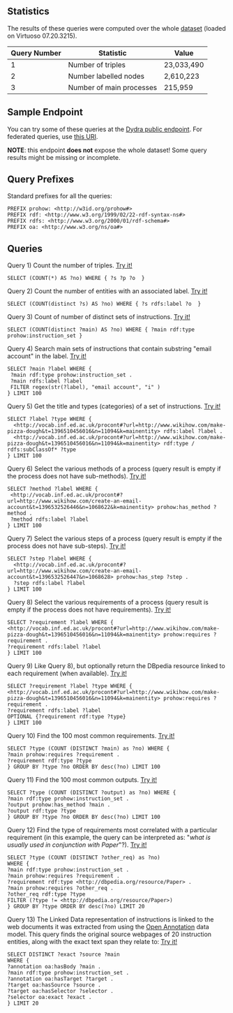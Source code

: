 ## Statistics

The results of these queries were computed over the whole [dataset](https://w3id.org/knowhow/dataset) (loaded on Virtuoso 07.20.3215).

 Query Number | Statistic | Value 
----|----|-----
1 | Number of triples | 23,033,490 | 
2 | Number labelled nodes | 2,610,223 |
3 | Number of main processes | 215,959 |

## Sample Endpoint

You can try some of these queries at the [Dydra public endpoint](https://w3id.org/knowhow/sparql). For federated queries, use [this URI](http://dydra.com/paolo-pareti/knowhow6/sparql). 

**NOTE**: this endpoint **does not** expose the whole dataset! Some query results might be missing or incomplete.

## Query Prefixes

Standard prefixes for all the queries:
```
PREFIX prohow: <http://w3id.org/prohow#> 
PREFIX rdf: <http://www.w3.org/1999/02/22-rdf-syntax-ns#> 
PREFIX rdfs: <http://www.w3.org/2000/01/rdf-schema#> 
PREFIX oa: <http://www.w3.org/ns/oa#> 
```

## Queries

Query 1) Count the number of triples. [Try it!](https://w3id.org/knowhow/sparql?query=SELECT+%28COUNT%28%2A%29+AS+%3Fno%29+WHERE+%7B+%3Fs+%3Fp+%3Fo++%7D)
```
SELECT (COUNT(*) AS ?no) WHERE { ?s ?p ?o  }
```
Query 2) Count the number of entities with an associated label. [Try it!](https://w3id.org/knowhow/sparql?query=PREFIX+prohow%3A+%3Chttp%3A%2F%2Fw3id.org%2Fprohow%23%3E+%0D%0APREFIX+rdf%3A+%3Chttp%3A%2F%2Fwww.w3.org%2F1999%2F02%2F22-rdf-syntax-ns%23%3E+%0D%0APREFIX+rdfs%3A+%3Chttp%3A%2F%2Fwww.w3.org%2F2000%2F01%2Frdf-schema%23%3E+%0D%0APREFIX+oa%3A+%3Chttp%3A%2F%2Fwww.w3.org%2Fns%2Foa%23%3E+%0D%0A%0D%0ASELECT+%28COUNT%28distinct+%3Fs%29+AS+%3Fno%29+WHERE+%7B+%3Fs+rdfs%3Alabel+%3Fo++%7D)
```
SELECT (COUNT(distinct ?s) AS ?no) WHERE { ?s rdfs:label ?o  }
```
Query 3) Count of number of distinct sets of instructions. [Try it!](https://w3id.org/knowhow/sparql?query=PREFIX+prohow%3A+%3Chttp%3A%2F%2Fw3id.org%2Fprohow%23%3E+%0D%0APREFIX+rdf%3A+%3Chttp%3A%2F%2Fwww.w3.org%2F1999%2F02%2F22-rdf-syntax-ns%23%3E+%0D%0APREFIX+rdfs%3A+%3Chttp%3A%2F%2Fwww.w3.org%2F2000%2F01%2Frdf-schema%23%3E+%0D%0APREFIX+oa%3A+%3Chttp%3A%2F%2Fwww.w3.org%2Fns%2Foa%23%3E+%0D%0A%0D%0ASELECT+%28COUNT%28distinct+%3Fmain%29+AS+%3Fno%29+WHERE+%7B+%3Fmain+rdf%3Atype+prohow%3Ainstruction_set+%7D)
```
SELECT (COUNT(distinct ?main) AS ?no) WHERE { ?main rdf:type prohow:instruction_set }
 ```
 Query 4) Search main sets of instructions that contain substring "email account" in the label. [Try it!](https://w3id.org/knowhow/sparql?query=PREFIX+prohow%3A+%3Chttp%3A%2F%2Fw3id.org%2Fprohow%23%3E+%0D%0APREFIX+rdf%3A+%3Chttp%3A%2F%2Fwww.w3.org%2F1999%2F02%2F22-rdf-syntax-ns%23%3E+%0D%0APREFIX+rdfs%3A+%3Chttp%3A%2F%2Fwww.w3.org%2F2000%2F01%2Frdf-schema%23%3E+%0D%0APREFIX+oa%3A+%3Chttp%3A%2F%2Fwww.w3.org%2Fns%2Foa%23%3E+%0D%0A%0D%0ASELECT+%3Fmain+%3Flabel+WHERE+%7B+%0D%0A++%3Fmain+rdf%3Atype+prohow%3Ainstruction_set+.%0D%0A++%3Fmain+rdfs%3Alabel+%3Flabel+%0D%0A++FILTER+regex%28str%28%3Flabel%29%2C+%22email+account%22%2C+%22i%22+%29%0D%0A%7D+LIMIT+100)
 ```
SELECT ?main ?label WHERE { 
  ?main rdf:type prohow:instruction_set .
  ?main rdfs:label ?label 
  FILTER regex(str(?label), "email account", "i" )
} LIMIT 100
```
Query 5) Get the title and types (categories) of a set of instructions. [Try it!](https://w3id.org/knowhow/sparql?query=PREFIX+prohow%3A+%3Chttp%3A%2F%2Fw3id.org%2Fprohow%23%3E+%0D%0APREFIX+rdf%3A+%3Chttp%3A%2F%2Fwww.w3.org%2F1999%2F02%2F22-rdf-syntax-ns%23%3E+%0D%0APREFIX+rdfs%3A+%3Chttp%3A%2F%2Fwww.w3.org%2F2000%2F01%2Frdf-schema%23%3E+%0D%0APREFIX+oa%3A+%3Chttp%3A%2F%2Fwww.w3.org%2Fns%2Foa%23%3E+%0D%0A%0D%0ASELECT+%3Flabel+%3Ftype+WHERE+%7B+%0D%0A++%3Chttp%3A%2F%2Fvocab.inf.ed.ac.uk%2Fprocont%23%3Furl%3Dhttp%3A%2F%2Fwww.wikihow.com%2Fmake-pizza-dough%26t%3D1396510456016%26n%3D11094%26k%3Dmainentity%3E+rdfs%3Alabel+%3Flabel+.+%0D%0A++%3Chttp%3A%2F%2Fvocab.inf.ed.ac.uk%2Fprocont%23%3Furl%3Dhttp%3A%2F%2Fwww.wikihow.com%2Fmake-pizza-dough%26t%3D1396510456016%26n%3D11094%26k%3Dmainentity%3E+rdf%3Atype+%2F+rdfs%3AsubClassOf%2A+%3Ftype%0D%0A%7D+LIMIT+100)
```
SELECT ?label ?type WHERE { 
  <http://vocab.inf.ed.ac.uk/procont#?url=http://www.wikihow.com/make-pizza-dough&t=1396510456016&n=11094&k=mainentity> rdfs:label ?label . 
  <http://vocab.inf.ed.ac.uk/procont#?url=http://www.wikihow.com/make-pizza-dough&t=1396510456016&n=11094&k=mainentity> rdf:type / rdfs:subClassOf* ?type
} LIMIT 100
```

Query 6) Select the various methods of a process (query result is empty if the process does not have sub-methods). [Try it!](https://w3id.org/knowhow/sparql?query=PREFIX+prohow%3A+%3Chttp%3A%2F%2Fw3id.org%2Fprohow%23%3E+%0D%0APREFIX+rdf%3A+%3Chttp%3A%2F%2Fwww.w3.org%2F1999%2F02%2F22-rdf-syntax-ns%23%3E+%0D%0APREFIX+rdfs%3A+%3Chttp%3A%2F%2Fwww.w3.org%2F2000%2F01%2Frdf-schema%23%3E+%0D%0APREFIX+oa%3A+%3Chttp%3A%2F%2Fwww.w3.org%2Fns%2Foa%23%3E+%0D%0A%0D%0ASELECT+%3Fmethod+%3Flabel+WHERE+%7B+%0D%0A++%3Chttp%3A%2F%2Fvocab.inf.ed.ac.uk%2Fprocont%23%3Furl%3Dhttp%3A%2F%2Fwww.wikihow.com%2Fchange-the-timezone-in-linux%26t%3D1396533103326%26n%3D1098052%26k%3Dmainentity%3E+prohow%3Ahas_method+%3Fmethod+.+%0D%0A++%3Fmethod+rdfs%3Alabel+%3Flabel+%0D%0A%7D+LIMIT+100)
 ```
SELECT ?method ?label WHERE { 
  <http://vocab.inf.ed.ac.uk/procont#?url=http://www.wikihow.com/create-an-email-account&t=1396532526446&n=1068622&k=mainentity> prohow:has_method ?method . 
  ?method rdfs:label ?label 
} LIMIT 100
```
Query 7) Select the various steps of a process (query result is empty if the process does not have sub-steps). [Try it!](https://w3id.org/knowhow/sparql?query=PREFIX+prohow%3A+%3Chttp%3A%2F%2Fw3id.org%2Fprohow%23%3E+%0D%0APREFIX+rdf%3A+%3Chttp%3A%2F%2Fwww.w3.org%2F1999%2F02%2F22-rdf-syntax-ns%23%3E+%0D%0APREFIX+rdfs%3A+%3Chttp%3A%2F%2Fwww.w3.org%2F2000%2F01%2Frdf-schema%23%3E+%0D%0APREFIX+oa%3A+%3Chttp%3A%2F%2Fwww.w3.org%2Fns%2Foa%23%3E+%0D%0A%0D%0ASELECT+%3Fstep+%3Flabel+WHERE+%7B+%0D%0A++%3Chttp%3A%2F%2Fvocab.inf.ed.ac.uk%2Fprocont%23%3Furl%3Dhttp%3A%2F%2Fwww.wikihow.com%2Fchange-the-timezone-in-linux%26t%3D1396533103326%26n%3D1098060%3E+prohow%3Ahas_step+%3Fstep+.+%0D%0A++%3Fstep+rdfs%3Alabel+%3Flabel+%0D%0A%7D+LIMIT+100)
```
SELECT ?step ?label WHERE { 
  <http://vocab.inf.ed.ac.uk/procont#?url=http://www.wikihow.com/create-an-email-account&t=1396532526447&n=1068628> prohow:has_step ?step . 
  ?step rdfs:label ?label 
} LIMIT 100
 ```
 Query 8) Select the various requirements of a process (query result is empty if the process does not have requirements). [Try it!](https://w3id.org/knowhow/sparql?query=PREFIX+prohow%3A+%3Chttp%3A%2F%2Fw3id.org%2Fprohow%23%3E+%0D%0APREFIX+rdf%3A+%3Chttp%3A%2F%2Fwww.w3.org%2F1999%2F02%2F22-rdf-syntax-ns%23%3E+%0D%0APREFIX+rdfs%3A+%3Chttp%3A%2F%2Fwww.w3.org%2F2000%2F01%2Frdf-schema%23%3E+%0D%0APREFIX+oa%3A+%3Chttp%3A%2F%2Fwww.w3.org%2Fns%2Foa%23%3E+%0D%0A%0D%0ASELECT+%3Frequirement+%3Flabel+WHERE+%7B+%0D%0A++%3Chttp%3A%2F%2Fvocab.inf.ed.ac.uk%2Fprocont%23%3Furl%3Dhttp%3A%2F%2Fwww.wikihow.com%2Fmake-pizza-dough%26t%3D1396510456016%26n%3D11094%26k%3Dmainentity%3E+prohow%3Arequires+%3Frequirement+.+%0D%0A++%3Frequirement+rdfs%3Alabel+%3Flabel+%0D%0A%7D+LIMIT+100)
  ```
SELECT ?requirement ?label WHERE { 
  <http://vocab.inf.ed.ac.uk/procont#?url=http://www.wikihow.com/make-pizza-dough&t=1396510456016&n=11094&k=mainentity> prohow:requires ?requirement . 
  ?requirement rdfs:label ?label 
} LIMIT 100
 ```
 Query 9) Like Query 8), but optionally return the DBpedia resource linked to each requirement (when available). [Try it!](https://w3id.org/knowhow/sparql?query=PREFIX+prohow%3A+%3Chttp%3A%2F%2Fw3id.org%2Fprohow%23%3E+%0D%0APREFIX+rdf%3A+%3Chttp%3A%2F%2Fwww.w3.org%2F1999%2F02%2F22-rdf-syntax-ns%23%3E+%0D%0APREFIX+rdfs%3A+%3Chttp%3A%2F%2Fwww.w3.org%2F2000%2F01%2Frdf-schema%23%3E+%0D%0APREFIX+oa%3A+%3Chttp%3A%2F%2Fwww.w3.org%2Fns%2Foa%23%3E+%0D%0A%0D%0ASELECT+%3Frequirement+%3Flabel+%3Ftype+WHERE+%7B+%0D%0A++%3Chttp%3A%2F%2Fvocab.inf.ed.ac.uk%2Fprocont%23%3Furl%3Dhttp%3A%2F%2Fwww.wikihow.com%2Fmake-pizza-dough%26t%3D1396510456016%26n%3D11094%26k%3Dmainentity%3E+prohow%3Arequires+%3Frequirement+.+%0D%0A++%3Frequirement+rdfs%3Alabel+%3Flabel+%0D%0A++OPTIONAL+%7B%3Frequirement+rdf%3Atype+%3Ftype%7D+%0D%0A%7D+LIMIT+100)
  ```
SELECT ?requirement ?label ?type WHERE { 
  <http://vocab.inf.ed.ac.uk/procont#?url=http://www.wikihow.com/make-pizza-dough&t=1396510456016&n=11094&k=mainentity> prohow:requires ?requirement . 
  ?requirement rdfs:label ?label 
  OPTIONAL {?requirement rdf:type ?type} 
} LIMIT 100
 ```
 Query 10) Find the 100 most common requirements. [Try it!](https://w3id.org/knowhow/sparql?query=PREFIX+prohow%3A+%3Chttp%3A%2F%2Fw3id.org%2Fprohow%23%3E+%0D%0APREFIX+rdf%3A+%3Chttp%3A%2F%2Fwww.w3.org%2F1999%2F02%2F22-rdf-syntax-ns%23%3E+%0D%0APREFIX+rdfs%3A+%3Chttp%3A%2F%2Fwww.w3.org%2F2000%2F01%2Frdf-schema%23%3E+%0D%0APREFIX+oa%3A+%3Chttp%3A%2F%2Fwww.w3.org%2Fns%2Foa%23%3E+%0D%0A%0D%0ASELECT+%3Ftype+%28COUNT+%28DISTINCT+%3Fmain%29+as+%3Fno%29+WHERE+%7B+%0D%0A++%3Fmain+prohow%3Arequires+%3Frequirement+.%0D%0A++%3Frequirement+rdf%3Atype+%3Ftype%0D%0A%7D+GROUP+BY+%3Ftype+%3Fno+ORDER+BY+desc%28%3Fno%29+LIMIT+100)
  ```
SELECT ?type (COUNT (DISTINCT ?main) as ?no) WHERE { 
  ?main prohow:requires ?requirement .
  ?requirement rdf:type ?type
} GROUP BY ?type ?no ORDER BY desc(?no) LIMIT 100
 ```
  Query 11) Find the 100 most common outputs. [Try it!](https://w3id.org/knowhow/sparql?query=PREFIX+prohow%3A+%3Chttp%3A%2F%2Fw3id.org%2Fprohow%23%3E+%0D%0APREFIX+rdf%3A+%3Chttp%3A%2F%2Fwww.w3.org%2F1999%2F02%2F22-rdf-syntax-ns%23%3E+%0D%0APREFIX+rdfs%3A+%3Chttp%3A%2F%2Fwww.w3.org%2F2000%2F01%2Frdf-schema%23%3E+%0D%0APREFIX+oa%3A+%3Chttp%3A%2F%2Fwww.w3.org%2Fns%2Foa%23%3E+%0D%0A%0D%0ASELECT+%3Ftype+%28COUNT+%28DISTINCT+%3Foutput%29+as+%3Fno%29+WHERE+%7B+%0D%0A++%3Fmain+rdf%3Atype+prohow%3Ainstruction_set+.%0D%0A++%3Foutput+prohow%3Ahas_method+%3Fmain+.%0D%0A++%3Foutput+rdf%3Atype+%3Ftype%0D%0A%7D+GROUP+BY+%3Ftype+%3Fno+ORDER+BY+desc%28%3Fno%29+LIMIT+100)
  ```
SELECT ?type (COUNT (DISTINCT ?output) as ?no) WHERE { 
  ?main rdf:type prohow:instruction_set .
  ?output prohow:has_method ?main .
  ?output rdf:type ?type
} GROUP BY ?type ?no ORDER BY desc(?no) LIMIT 100
 ```
 Query 12) Find the type of requirements most correlated with a particular requirement (in this example, the query can be interpreted as: "*what is usually used in conjunction with Paper*"?). [Try it!](https://w3id.org/knowhow/sparql?query=PREFIX%20prohow%3A%20%3Chttp%3A%2F%2Fw3id.org%2Fprohow%23%3E%20%0APREFIX%20rdf%3A%20%3Chttp%3A%2F%2Fwww.w3.org%2F1999%2F02%2F22-rdf-syntax-ns%23%3E%20%0APREFIX%20rdfs%3A%20%3Chttp%3A%2F%2Fwww.w3.org%2F2000%2F01%2Frdf-schema%23%3E%20%0APREFIX%20oa%3A%20%3Chttp%3A%2F%2Fwww.w3.org%2Fns%2Foa%23%3E%20%0A%0ASELECT%20%3Ftype%20(COUNT%20(DISTINCT%20%3Fother_req)%20as%20%3Fno)%0AWHERE%20%7B%20%0A%20%20%3Fmain%20rdf%3Atype%20prohow%3Ainstruction_set%20.%0A%20%20%3Fmain%20prohow%3Arequires%20%3Frequirement%20.%20%0A%20%20%3Frequirement%20rdf%3Atype%20%3Chttp%3A%2F%2Fdbpedia.org%2Fresource%2FPaper%3E%20.%0A%20%20%3Fmain%20prohow%3Arequires%20%3Fother_req%20.%20%0A%20%20%3Fother_req%20rdf%3Atype%20%3Ftype%0A%20%20FILTER%20(%3Ftype%20!%3D%20%3Chttp%3A%2F%2Fdbpedia.org%2Fresource%2FPaper%3E)%0A%7D%20GROUP%20BY%20%3Ftype%20ORDER%20BY%20desc(%3Fno)%20LIMIT%2020)
  ```
SELECT ?type (COUNT (DISTINCT ?other_req) as ?no)
WHERE { 
  ?main rdf:type prohow:instruction_set .
  ?main prohow:requires ?requirement . 
  ?requirement rdf:type <http://dbpedia.org/resource/Paper> .
  ?main prohow:requires ?other_req . 
  ?other_req rdf:type ?type
  FILTER (?type != <http://dbpedia.org/resource/Paper>)
} GROUP BY ?type ORDER BY desc(?no) LIMIT 20
 ```
 Query 13) The Linked Data representation of instructions is linked to the web documents it was extracted from using the [Open Annotation](http://www.openannotation.org/spec/core/) data model. This query finds the original source webpages of 20 instruction entities, along with the exact text span they relate to: [Try it!](https://w3id.org/knowhow/sparql?query=PREFIX%20prohow%3A%20%3Chttp%3A%2F%2Fw3id.org%2Fprohow%23%3E%20%0APREFIX%20rdf%3A%20%3Chttp%3A%2F%2Fwww.w3.org%2F1999%2F02%2F22-rdf-syntax-ns%23%3E%20%0APREFIX%20rdfs%3A%20%3Chttp%3A%2F%2Fwww.w3.org%2F2000%2F01%2Frdf-schema%23%3E%20%0APREFIX%20oa%3A%20%3Chttp%3A%2F%2Fwww.w3.org%2Fns%2Foa%23%3E%20%0A%0ASELECT%20DISTINCT%20%3Fexact%20%3Fsource%20%3Fmain%0AWHERE%20%7B%20%0A%20%20%3Fannotation%20oa%3AhasBody%20%3Fmain%20.%20%0A%20%20%3Fmain%20rdf%3Atype%20prohow%3Ainstruction_set%20.%0A%20%20%3Fannotation%20oa%3AhasTarget%20%3Ftarget%20.%20%0A%20%20%3Ftarget%20oa%3AhasSource%20%3Fsource%20.%0A%20%20%3Ftarget%20oa%3AhasSelector%20%3Fselector%20.%0A%20%20%3Fselector%20oa%3Aexact%20%3Fexact%20.%0A%7D%20LIMIT%2020)
  ```
SELECT DISTINCT ?exact ?source ?main
WHERE { 
  ?annotation oa:hasBody ?main . 
  ?main rdf:type prohow:instruction_set .
  ?annotation oa:hasTarget ?target . 
  ?target oa:hasSource ?source .
  ?target oa:hasSelector ?selector .
  ?selector oa:exact ?exact .
} LIMIT 20
  ```
